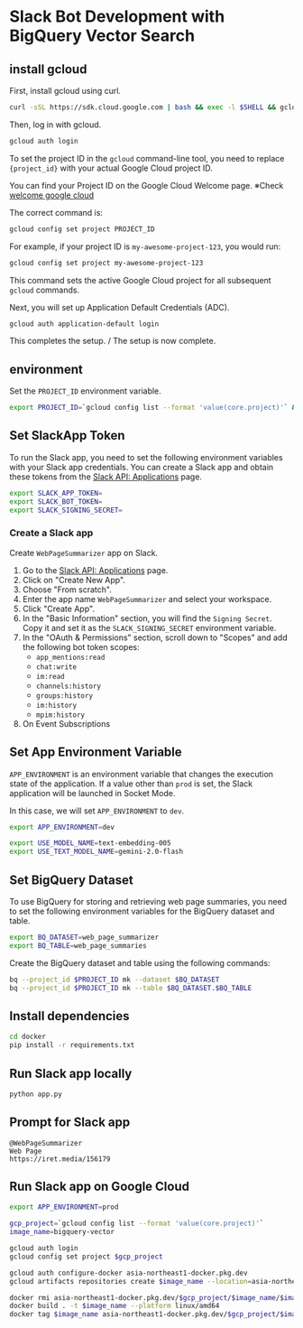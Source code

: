 # Slack Bot Development with BigQuery Vector Search

## install gcloud

First, install gcloud using curl.

```bash
curl -sSL https://sdk.cloud.google.com | bash && exec -l $SHELL && gcloud init
```

Then, log in with gcloud.

```bash
gcloud auth login
```

To set the project ID in the `gcloud` command-line tool, you need to replace `{project_id}` with your actual Google Cloud project ID.

You can find your Project ID on the Google Cloud Welcome page.
※Check [welcome google cloud](https://console.cloud.google.com/welcome?)

The correct command is:
```bash
gcloud config set project PROJECT_ID
```

For example, if your project ID is `my-awesome-project-123`, you would run:
```bash
gcloud config set project my-awesome-project-123
```

This command sets the active Google Cloud project for all subsequent `gcloud` commands.

Next, you will set up Application Default Credentials (ADC).

```bash
gcloud auth application-default login
```

This completes the setup. / The setup is now complete.

## environment

Set the `PROJECT_ID` environment variable.

```bash
export PROJECT_ID=`gcloud config list --format 'value(core.project)'` && echo $PROJECT_ID
```

## Set SlackApp Token

To run the Slack app, you need to set the following environment variables with your Slack app credentials. You can create a Slack app and obtain these tokens from the [Slack API: Applications](https://api.slack.com/apps) page.

```bash
export SLACK_APP_TOKEN=
export SLACK_BOT_TOKEN=
export SLACK_SIGNING_SECRET=
```

### Create a Slack app

Create `WebPageSummarizer` app on Slack.

1. Go to the [Slack API: Applications](https://api.slack.com/apps) page.
2. Click on "Create New App".
3. Choose "From scratch".
4. Enter the app name `WebPageSummarizer` and select your workspace.
5. Click "Create App".
6. In the "Basic Information" section, you will find the `Signing Secret`. Copy it and set it as the `SLACK_SIGNING_SECRET` environment variable.
7. In the "OAuth & Permissions" section, scroll down to "Scopes" and add the following bot token scopes:
   - `app_mentions:read`
   - `chat:write`
   - `im:read`
   - `channels:history`
   - `groups:history`
   - `im:history`
   - `mpim:history`
8. On Event Subscriptions

## Set App Environment Variable

`APP_ENVIRONMENT` is an environment variable that changes the execution state of the application. If a value other than `prod` is set, the Slack application will be launched in Socket Mode.

In this case, we will set `APP_ENVIRONMENT` to `dev`.

```bash
export APP_ENVIRONMENT=dev
```

```bash
export USE_MODEL_NAME=text-embedding-005
export USE_TEXT_MODEL_NAME=gemini-2.0-flash
```

## Set BigQuery Dataset

To use BigQuery for storing and retrieving web page summaries, you need to set the following environment variables for the BigQuery dataset and table.

```bash
export BQ_DATASET=web_page_summarizer
export BQ_TABLE=web_page_summaries
```

Create the BigQuery dataset and table using the following commands:

```bash
bq --project_id $PROJECT_ID mk --dataset $BQ_DATASET
bq --project_id $PROJECT_ID mk --table $BQ_DATASET.$BQ_TABLE
```

## Install dependencies

```bash
cd docker
pip install -r requirements.txt
```

## Run Slack app locally

```bash
python app.py
```

## Prompt for Slack app

```text
@WebPageSummarizer
Web Page 
https://iret.media/156179
```

## Run Slack app on Google Cloud

```bash
export APP_ENVIRONMENT=prod
```

```bash
gcp_project=`gcloud config list --format 'value(core.project)'`
image_name=bigquery-vector

gcloud auth login
gcloud config set project $gcp_project

gcloud auth configure-docker asia-northeast1-docker.pkg.dev
gcloud artifacts repositories create $image_name --location=asia-northeast1 --repository-format=docker --project=$gcp_project

docker rmi asia-northeast1-docker.pkg.dev/$gcp_project/$image_name/$image_name && docker rmi $image_name
docker build . -t $image_name --platform linux/amd64
docker tag $image_name asia-northeast1-docker.pkg.dev/$gcp_project/$image_name/$image_name && docker push asia-northeast1-docker.pkg.dev/$gcp_project/$image_name/$image_name:latest
```
